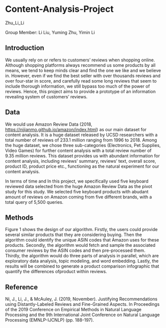 # Content-Analysis-Project
Zhu_Li_Li

Group Member: Li Liu, Yuming Zhu, Yimin Li

## Introduction
We usually rely on or refers to customers’ reviews when shopping online. Although shopping platforms always recommend us some products by all means, we tend to keep minds clear and find the one we like and we believe in. However, even if we find the best seller with over thousands reviews and over four-star in score, and carefully read some long reviews that seem to include thorough information, we still bypass too much of the power of reviews. Hence, this project aims to provide a prototype of an information revealing system of customers’ reviews.

## Data
We would use Amazon Review Data (2018, https://nijianmo.github.io/amazon/index.html) as our main dataset for content analysis. It is a huge dataset released by UCSD researchers with a total number of reviews of 233.1 million ranging from 1996 to 2018. Among the huge dataset, we chose three sub-categories (Electronics, Pet Supplies, Video Games) for further content analysis with a total review number of 9.35 million reviews. This dataset provides us with abundant information for content analysis, including reviews’ summary, reviews’ text, overall score, product ID, product price etc., functioning as the natural experiment for our content analysis.

In terms of time and In this project, we specifically used five keyboard reviewed data selected from the huge Amazon Review Data as the pivot study for this study. We selected five keyboard products with abudant amount of reviews on Amazon coming from five different brands, with a total query of 5,500 queries.

## Methods
Figure 1 shows the design of our algorithm. Firstly, the users could provide several similar products that they are considering buying. Then the algorithm could identify the unique ASIN codes that Amazon uses for these products. Secondly, the algorithm would fetch and sample the associated consumer reviews by the ASIN codes and then pre-processed them. Thirdly, the algorithm would do three parts of analysis in parallel, which are exploratory data analysis, topic modeling, and word embedding. Lastly, the results will be
combined to generate a product comparison infographic that quantify the differences ofproduct within reviews.



## Reference
Ni, J., Li, J., & McAuley, J. (2019, November). Justifying Recommendations using Distantly-Labeled Reviews and Fine-Grained Aspects. In Proceedings of the 2019 Conference on Empirical Methods in Natural Language Processing and the 9th International Joint Conference on Natural Language Processing (EMNLP-IJCNLP) (pp. 188-197).

